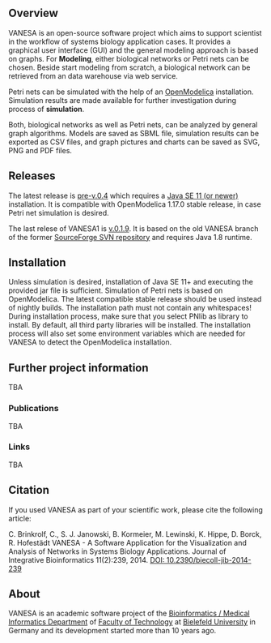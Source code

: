 ## Overview
VANESA is an open-source software project which aims to support scientist in the workflow of systems biology application cases. It provides a graphical user interface (GUI) and the general modeling approach is based on graphs. For **Modeling**, either biological networks or Petri nets can be chosen. Beside start modeling from scratch, a biological network can be retrieved from an data warehouse via web service. 

Petri nets can be simulated with the help of an [OpenModelica](https://www.openmodelica.org/) installation. Simulation results are made available for further investigation during process of **simulation**.

Both, biological networks as well as Petri nets, can be analyzed by general graph algorithms. Models are saved as SBML file, simulation results can be exported as CSV files, and graph pictures and charts can be saved as SVG, PNG and PDF files. 

## Releases
The latest release is [pre-v.0.4](https://github.com/cbrinkrolf/VANESA/releases/tag/v.0.4) which requires a [Java SE 11 (or newer)](https://www.oracle.com/java/technologies/javase-downloads.html) installation. It is compatible with OpenModelica 1.17.0 stable release, in case Petri net simulation is desired.

The last relese of VANESA1 is [v.0.1.9](https://sourceforge.net/projects/vanesa/files/vanesa/0.1/VANESA-0.1.9.jar/download). It is based on the old VANESA branch of the former [SourceForge SVN repository](https://sourceforge.net/p/vanesa/code/HEAD/tree/VANESA/) and requires Java 1.8 runtime. 

## Installation
Unless simulation is desired, installation of Java SE 11+ and executing the provided jar file is sufficient. Simulation of Petri nets is based on OpenModelica. The latest compatible stable release should be used instead of nightly builds. The installation path must not contain any whitespaces! During installation process, make sure that you select PNlib as library to install. By default, all third party libraries will be installed. The installation process will also set some environment variables which are needed for VANESA to detect the OpenModelica installation.

## Further project information
TBA
### Publications
TBA
### Links
TBA

## Citation
If you used VANESA as part of your scientific work, please cite the following article:

C. Brinkrolf, C., S. J. Janowski, B. Kormeier, M. Lewinski, K. Hippe, D. Borck, R. Hofestädt
VANESA - A Software Application for the Visualization and Analysis of Networks in Systems Biology Applications.
Journal of Integrative Bioinformatics 11(2):239, 2014.
[DOI: 10.2390/biecoll-jib-2014-239](http://dx.doi.org/10.2390/biecoll-jib-2014-239)

## About
VANESA is an academic software project of the [Bioinformatics / Medical Informatics Department](https://www.techfak.uni-bielefeld.de/ags/bi/) of [Faculty of Technology](https://www.uni-bielefeld.de/(en)/technische-fakultaet/) at [Bielefeld University](https://www.uni-bielefeld.de/%3C-de,en%3E/) in Germany and its development started more than 10 years ago. 
